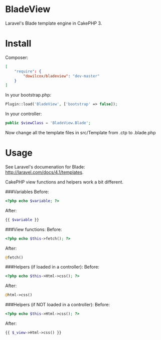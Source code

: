 BladeView
=========
Laravel's Blade template engine in CakePHP 3.

Install
=======
Composer:
```json
[
	"require": {
	    "dowilcox/bladeview": "dev-master"
	}
]
```

In your bootstrap.php:
```php
Plugin::load('BladeView', ['bootstrap' => false]);
```

In your controller:
```php
public $viewClass = 'BladeView.Blade';
```

Now change all the template files in src/Template from .ctp to .blade.php

Usage
=====
See Laravel's documenation for Blade: http://laravel.com/docs/4.1/templates.

CakePHP view functions and helpers work a bit different.

###Variables
Before:
```php
<?php echo $variable; ?>
```
After:
```php
{{ $variable }}
```

###View functions:
Before:
```php
<?php echo $this->fetch(); ?>
```
After:
```php
@fetch()
```

###Helpers (if loaded in a controller):
Before:
```php
<?php echo $this->Html->css(); ?>
```
After:
```php
@html->css()
```

###Helpers (if NOT loaded in a controller):
Before:
```php
<?php echo $this->Html->css(); ?>
```
After:
```php
{{ $_view->Html->css() }}
```